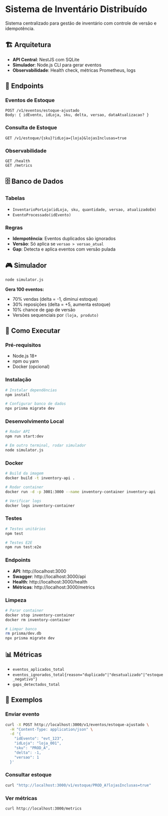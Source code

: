 # Sistema de Inventário Distribuído

Sistema centralizado para gestão de inventário com controle de versão e idempotência.

## 🏗️ Arquitetura

- **API Central**: NestJS com SQLite
- **Simulador**: Node.js CLI para gerar eventos
- **Observabilidade**: Health check, métricas Prometheus, logs

## 📡 Endpoints

### Eventos de Estoque
```
POST /v1/eventos/estoque-ajustado
Body: { idEvento, idLoja, sku, delta, versao, dataAtualizacao? }
```

### Consulta de Estoque
```
GET /v1/estoque/{sku}?idLoja={loja}&lojasInclusas=true
```

### Observabilidade
```
GET /health
GET /metrics
```

## 🗄️ Banco de Dados

### Tabelas
- `InventarioPorLoja(idLoja, sku, quantidade, versao, atualizadoEm)`
- `EventoProcessado(idEvento)`

### Regras
- **Idempotência**: Eventos duplicados são ignorados
- **Versão**: Só aplica se `versao > versao_atual`
- **Gap**: Detecta e aplica eventos com versão pulada

## 🎮 Simulador

```bash
node simulator.js
```

**Gera 100 eventos:**
- 70% vendas (delta = -1, diminui estoque)
- 30% reposições (delta = +5, aumenta estoque)
- 10% chance de gap de versão
- Versões sequenciais por `(loja, produto)`

## 🚀 Como Executar

### Pré-requisitos
- Node.js 18+
- npm ou yarn
- Docker (opcional)

### Instalação
```bash
# Instalar dependências
npm install

# Configurar banco de dados
npx prisma migrate dev
```

### Desenvolvimento Local
```bash
# Rodar API
npm run start:dev

# Em outro terminal, rodar simulador
node simulator.js
```

### Docker
```bash
# Build da imagem
docker build -t inventory-api .

# Rodar container
docker run -d -p 3001:3000 --name inventory-container inventory-api

# Verificar logs
docker logs inventory-container
```

### Testes
```bash
# Testes unitários
npm test

# Testes E2E
npm run test:e2e
```

### Endpoints
- **API**: http://localhost:3000
- **Swagger**: http://localhost:3000/api
- **Health**: http://localhost:3000/health
- **Métricas**: http://localhost:3000/metrics

### Limpeza
```bash
# Parar container
docker stop inventory-container
docker rm inventory-container

# Limpar banco
rm prisma/dev.db
npx prisma migrate dev
```

## 📊 Métricas

- `eventos_aplicados_total`
- `eventos_ignorados_total{reason="duplicado"|"desatualizado"|"estoque_negativo"}`
- `gaps_detectados_total`

## 📝 Exemplos

### Enviar evento
```bash
curl -X POST http://localhost:3000/v1/eventos/estoque-ajustado \
  -H "Content-Type: application/json" \
  -d '{
    "idEvento": "evt_123",
    "idLoja": "loja_001", 
    "sku": "PROD_A",
    "delta": -1,
    "versao": 1
  }'
```

### Consultar estoque
```bash
curl "http://localhost:3000/v1/estoque/PROD_A?lojasInclusas=true"
```

### Ver métricas
```bash
curl http://localhost:3000/metrics
``` 